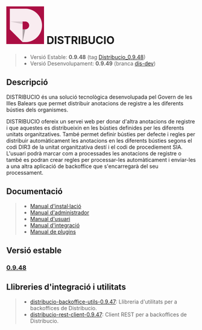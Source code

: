 # ![Logo distribucio](https://github.com/GovernIB/distribucio/raw/master/assets/logo.png) DISTRIBUCIO

> - Versió Estable: __0.9.48__ (tag [Distribucio_0.9.48](https://github.com/GovernIB/distribucio/tree/Distribucio_0.9.48))
> - Versió Desenvolupament: __0.9.49__ (branca [dis-dev](https://github.com/GovernIB/distribucio/tree/dis-dev))

## <a name="desc"></a> Descripció

DISTRIBUCIO és una solució tecnològica desenvolupada pel Govern de les Illes Balears que permet distribuir anotacions de registre a les diferents bústies dels organismes.

DISTRIBUCIO ofereix un servei web per donar d'altra anotacions de registre i que aquestes es distribueixin en les bústies definides per les diferents unitats organitzatives. També permet definir bústies per defecte i regles per distribuir automàticament les anotacions en les diferents bústies segons el codi DIR3 de la unitat organitzativa destí i el codi de procediement SIA. L'usuari podrà marcar com a processades les anotacions de registre o també es podran crear regles per processar-les automàticament i enviar-les a una altra aplicació de backoffice que s'encarregarà del seu processament.

## <a name="docs"></a> Documentació


>- [Manual d'instal·lació](https://github.com/GovernIB/distribucio/blob/Distribucio_0.9.48/doc/pdf/00_Distribucio_Manual_instalacio.pdf)
>- [Manual d'administrador](https://github.com/GovernIB/distribucio/blob/Distribucio_0.9.48/doc/pdf/02_Distribucio_Manual_Administrador.pdf)
>- [Manual d'usuari](https://github.com/GovernIB/distribucio/blob/Distribucio_0.9.48/doc/pdf/02_Distribucio_Manual_Usuari.pdf)
>- [Manual d'integració](https://github.com/GovernIB/distribucio/blob/Distribucio_0.9.48/doc/pdf/03_Distribucio_Manual_Integraci%C3%B3.pdf)
>- [Manual de plugins](https://github.com/GovernIB/distribucio/blob/Distribucio_0.9.48/doc/pdf/04_Distribucio_Manual_Plugins.pdf)


## <a name="v_estable"></a> Versió estable
### [0.9.48](https://github.com/GovernIB/distribucio/releases/tag/Distribucio_0.9.48)

## <a name="v_jars"></a> Llibreries d'integració i utilitats
>- [distribucio-backoffice-utils-0.9.47](https://github.com/GovernIB/maven/tree/gh-pages/maven/es/caib/distribucio/distribucio-backoffice-utils/0.9.47): Llibreria d'utilitats per a backoffices de Distribucio.
>- [distribucio-rest-client-0.9.47](https://github.com/GovernIB/maven/tree/gh-pages/maven/es/caib/distribucio/distribucio-rest-client/0.9.47): Client REST per a backoffices de Distribucio.
